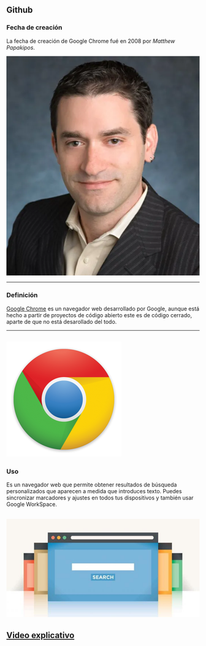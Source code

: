 ## **Github**


### **Fecha de creación**

La fecha de creación de Google Chrome fué en 2008 por *Matthew Papakipos*.

![Foto](https://github.com/RobertoNobleMaestro/RobertoNobleMaestro-SMX2-M8UF1A1-GoogleChrome-2008/blob/main/Matthew_Papakipos.webp)

----------------------------------------------------------------------------------------------------------------------------------------------------------------
### **Definición**

[Google Chrome](https://www.google.es) es un navegador web  desarrollado por Google, aunque está hecho a partir de proyectos de código abierto este es de código cerrado, aparte de que no está desarollado del todo.

----------------------------------------------------------------------------------------------------------------------------------------------------------------

![foto](https://github.com/RobertoNobleMaestro/RobertoNobleMaestro-SMX2-M8UF1A1-GoogleChrome-2008/blob/main/chrome_02_01_l.png)  
---------------------------------------------------------------------------------------------------------------------------------------------------------------- 
### **Uso**

Es un navegador web que permite obtener resultados de búsqueda personalizados que aparecen a medida que introduces texto. Puedes sincronizar marcadores y ajustes en todos tus dispositivos y también usar Google WorkSpace. 


![Foto](https://github.com/RobertoNobleMaestro/RobertoNobleMaestro-SMX2-M8UF1A1-GoogleChrome-2008/blob/main/b63e807f0e9c9b690e5e6200be115403.jpeg)
----------------------------------------------------------------------------------------------------------------------------------------------------------------


## [**Video explicativo**](https://www.youtube.com/watch?v=2_cBUkL6j6U)
